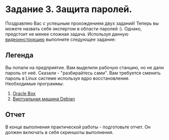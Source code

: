 # Задание 3. Защита паролей. 
Поздравляю Вас с успешным прохождением двух заданий! Теперь вы можете назвать себя экспертом в области паролей :). Однако, предстоит не менее сложная задача. 
Используя данную [видеоинструкцию](https://disk.yandex.ru/i/ksi1UBDDqOd9qA) выполните следующее задание:
## Легенда
Вы попали на предприятие. Вам выделили рабочую станцию, но не дали пароль от неё. Сказали - "разбирайтесь сами". Вам требуется сменить пароль в Linux системе используя ядро восстановления.  
Необходимые программы:
1) [Oracle Box](https://disk.yandex.ru/d/P21vEvLLCxKBQQ)
2) [Виртуальная машина Debian](https://disk.yandex.ru/d/Qrn45gKtUik-7Q)
## Отчет
В конце выполнения практической работы - подготовьте отчет. Он должен включать в себя скриншоты выполнения. 
